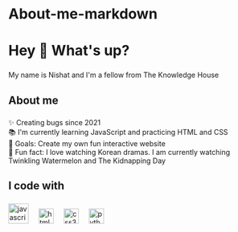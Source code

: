 # About-me-markdown

<h1 align="left">Hey 👋 What's up?</h1>

###

<p align="left">My name is Nishat and I'm a fellow from The Knowledge House</p>

###

<h2 align="left">About me</h2>

###

<p align="left">✨ Creating bugs since 2021<br>📚 I'm currently learning JavaScript and practicing HTML and CSS<br>🎯 Goals: Create my own fun interactive website<br>🎲 Fun fact: I love watching Korean dramas. I am currently watching Twinkling Watermelon and The Kidnapping Day</p>

###

<h2 align="left">I code with</h2>

###

<div align="left">
  <img src="https://cdn.jsdelivr.net/gh/devicons/devicon/icons/javascript/javascript-original.svg" height="40" alt="javascript logo"  />
  <img width="12" />
  <img src="https://cdn.jsdelivr.net/gh/devicons/devicon/icons/html5/html5-original.svg" height="30" alt="html5 logo"  />
  <img width="12" />
  <img src="https://cdn.jsdelivr.net/gh/devicons/devicon/icons/css3/css3-original.svg" height="30" alt="css3 logo"  />
  <img width="12" />
  <img src="https://cdn.jsdelivr.net/gh/devicons/devicon/icons/python/python-original.svg" height="30" alt="python logo"  />
  <img width="12" />
</div>

###